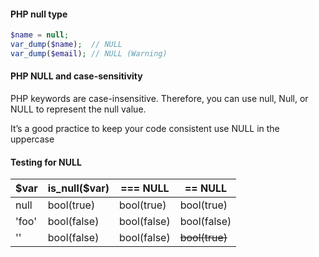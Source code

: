 #### PHP null type

```php
$name = null;
var_dump($name);  // NULL
var_dump($email); // NULL (Warning)
```

#### PHP NULL and case-sensitivity

PHP keywords are case-insensitive.
Therefore, you can use null, Null, or NULL to represent the null value.

It’s a good practice to keep your code consistent use NULL in the uppercase

#### Testing for NULL

| $var    | is_null($var) | === NULL     | == NULL        |
| ------- | ------------- | ------------ | -------------- |
| null    | bool(true)    | bool(true)   | bool(true)     |
| 'foo'   | bool(false)   | bool(false)  | bool(false)    |
| ''      | bool(false)   | bool(false)  | ~~bool(true)~~ |